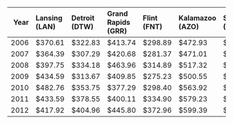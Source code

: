 |   Year | Lansing (LAN)   | Detroit (DTW)   | Grand Rapids (GRR)   | Flint (FNT)   | Kalamazoo (AZO)   | Saginaw (MBS)   |
|-------:|:----------------|:----------------|:---------------------|:--------------|:------------------|:----------------|
|   2006 | $370.61         | $322.83         | $413.74              | $298.89       | $472.93           | $441.26         |
|   2007 | $364.39         | $307.29         | $420.68              | $281.37       | $471.01           | $441.08         |
|   2008 | $397.75         | $334.18         | $463.96              | $314.89       | $517.32           | $481.39         |
|   2009 | $434.59         | $313.67         | $409.85              | $275.23       | $500.55           | $434.69         |
|   2010 | $482.76         | $353.75         | $377.29              | $298.40       | $563.92           | $470.47         |
|   2011 | $433.59         | $378.55         | $400.11              | $334.90       | $579.23           | $474.77         |
|   2012 | $417.92         | $404.96         | $445.80              | $372.96       | $599.39           | $465.86         |
